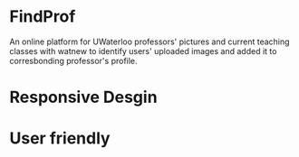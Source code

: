 # FindProf
An online platform for UWaterloo professors' pictures and current teaching classes with watnew to identify users' uploaded images and added it to corresbonding professor's profile.

# Responsive Desgin
# User friendly
